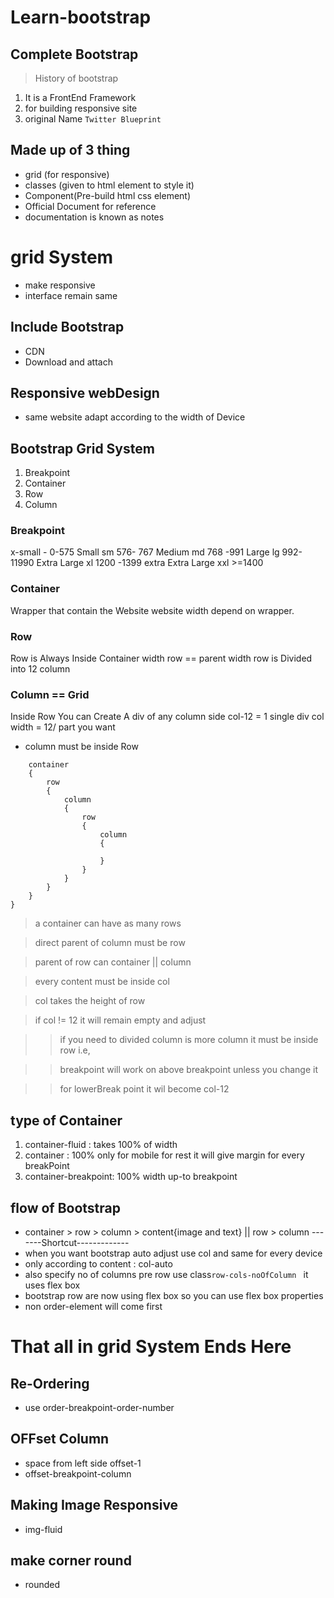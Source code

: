 # Learn-bootstrap
## Complete Bootstrap

> History of bootstrap

1. It is a FrontEnd Framework
2. for building responsive site 
3. original Name ```Twitter Blueprint```

## Made up of 3 thing 
- grid (for responsive)
- classes (given to html element to style it)
- Component(Pre-build html css element)
- Official Document for reference  
- documentation is known as notes

# grid System 

- make responsive
- interface remain same

## Include Bootstrap 
- CDN
- Download and attach

## Responsive webDesign
- same website adapt according  to the width of Device

## Bootstrap Grid System
1. Breakpoint
2. Container
3. Row
4. Column


### Breakpoint 
x-small             -       0-575
Small               sm      576- 767
Medium              md      768 -991
Large               lg      992-11990
Extra Large         xl      1200 -1399
extra Extra Large   xxl     >=1400

### Container
Wrapper that contain the Website website width depend on wrapper.

### Row 
Row is Always Inside Container
width row == parent width 
row is Divided  into 12 column


### Column == Grid
Inside Row You can Create A div of any column side
col-12 = 1 single div
col width = 12/ part you want 

- column must be inside  Row
```{
    container
    {
        row
        {
            column
            {
                row
                {
                    column
                    {

                    }
                }
            }
        }
    }
}
```

> a container can have as many rows

> direct parent of column must be row

> parent of row can container || column

> every content must be  inside col

> col takes the height of row

> if col != 12 it will remain empty and adjust 

>> if you need to divided column is more column it must be inside row i.e,  

>> breakpoint will work on above breakpoint unless you change it

>> for lowerBreak point it wil become col-12

## type of  Container
1. container-fluid : takes 100% of width
2. container : 100% only for mobile for  rest it will give margin for every breakPoint
3. container-breakpoint: 100% width up-to breakpoint

## flow of Bootstrap
- container > row > column > content{image and text} || row > column
-------Shortcut-------------
- when you want bootstrap auto adjust use col and same for every device
- only according to content :  col-auto
- also specify no of columns pre row use 
class```row-cols-noOfColumn ``` it uses flex box
- bootstrap row are now using flex box so you can use flex box properties
- non order-element  will come first 
# That all in grid System Ends Here

## Re-Ordering
- use order-breakpoint-order-number

## OFFset Column
- space from left side offset-1
- offset-breakpoint-column

## Making Image Responsive
- img-fluid

## make corner round
- rounded


